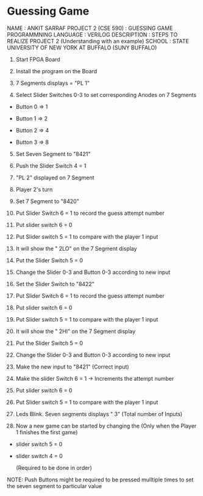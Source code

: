 Guessing Game
=============

NAME                  : ANKIT SARRAF
PROJECT 2 (CSE 590)   : GUESSING GAME
PROGRAMMNING LANGUAGE : VERILOG
DESCRIPTION           : STEPS TO REALIZE PROJECT 2 (Understanding with an example)
SCHOOL                : STATE UNIVERSITY OF NEW YORK AT BUFFALO (SUNY BUFFALO)

1) Start FPGA Board

2) Install the program on the Board

3) 7 Segments displays = "PL 1"

4) Select Slider Switches 0-3 to set corresponding Anodes on 7 Segments

  - Button 0 => 1

  - Button 1 => 2

  - Button 2 => 4

  - Button 3 => 8

5) Set Seven Segment to "8421"

6) Push the Slider Switch 4 = 1

7) "PL 2" displayed on 7 Segment

8) Player 2's turn

9) Set 7 Segment to "8420"

10) Put Slider Switch 6 = 1 to record the guess attempt number

11) Put slider switch 6 = 0

12) Put Slider switch 5 = 1 to compare with the player 1 input

13) It will show the " 2LO" on the 7 Segment display

14) Put the Slider Switch 5 = 0

15) Change the Slider 0-3 and Button 0-3 according to new input

16) Set the Slider Switch to "8422"

17) Put Slider Switch 6 = 1 to record the guess attempt number

18) Put slider switch 6 = 0

19) Put Slider switch 5 = 1 to compare with the player 1 input

20) It will show the " 2HI" on the 7 Segment display

21) Put the Slider Switch 5 = 0

22) Change the Slider 0-3 and Button 0-3 according to new input

23) Make the new input to "8421" (Correct input)

24) Make the slider Switch 6 = 1 -> Increments the attempt number

25) Put slider switch 6 = 0

26) Put Slider switch 5 = 1 to compare with the player 1 input

27) Leds Blink. Seven segments displays "   3" (Total number of Inputs)

28) Now a new game can be started by changing the (Only when the Player 1 finishes the first game)

  - slider switch 5 = 0

  - slider switch 4 = 0

    (Required to be done in order)



NOTE: Push Buttons might be required to be pressed mulltiple times to set the seven segment to particular value
